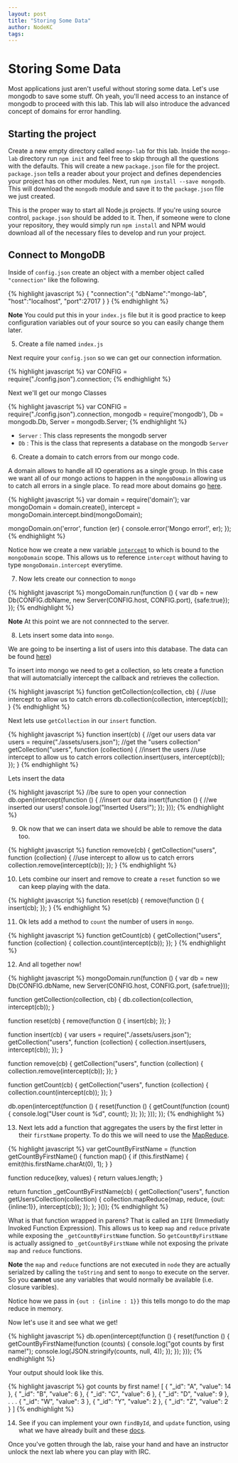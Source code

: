 ```yaml
---
layout: post
title: "Storing Some Data"
author: NodeKC
tags:
---
```


# Storing Some Data

Most applications just aren't useful without storing some data. Let's use mongodb to save some stuff. Oh yeah, you'll need access to an instance of mongodb to proceed with this lab. This lab will also introduce the advanced concept of domains for error handling.

## Starting the project

Create a new empty directory called `mongo-lab` for this lab. Inside the `mongo-lab` directory run `npm init` and feel free to skip through all the questions with the defaults. This will create a new `package.json` file for the project. `package.json` tells a reader about your project and defines dependencies your project has on other modules. Next, run `npm install --save mongodb`. This will download the `mongodb` module and save it to the `package.json` file we just created.

This is the proper way to start all Node.js projects. If you're using source control, `package.json` should be added to it. Then, if someone were to clone your repository, they would simply run `npm install` and NPM would download all of the necessary files to develop and run your project.

## Connect to MongoDB

Inside of `config.json` create an object with a member object called `"connection"` like the following.
   
{% highlight javascript %}
{
  "connection":{
    "dbName":"mongo-lab",
    "host":"localhost",
    "port":27017
  }
}
{% endhighlight %}

**Note** You could put this in your `index.js` file but it is good practice to keep configuration variables out of your source so you can easily change them later.  

5. Create a file named `index.js`

Next require your `config.json` so we can get our connection information.

{% highlight javascript %}
var CONFIG = require("./config.json").connection;
{% endhighlight %}

Next we'll get our mongo Classes

{% highlight javascript %}
var CONFIG = require("./config.json").connection,
  mongodb = require('mongodb'),
  Db = mongodb.Db,
  Server = mongodb.Server;
{% endhighlight %}

* `Server` : This class represents the mongodb server 
* `Db` : This is the class that represents a database on the mongodb `Server`

6. Create a domain to catch errors from our mongo code.


A domain allows to handle all IO operations as a single group. In this case we want all of our mongo actions to happen in the `mongoDomain` allowing us to catch all errors in a single place. To read more about domains go [here](http://nodejs.org/api/domain.html).

{% highlight javascript %}
var domain = require('domain');
var mongoDomain = domain.create(),
    intercept = mongoDomain.intercept.bind(mongoDomain);

mongoDomain.on('error', function (er) {
  console.error('Mongo error!', er);
});
{% endhighlight %}

Notice how we create a new variable [`intercept`](http://nodejs.org/api/domain.html#domain_domain_intercept_callback) to which is bound to the `mongoDomain` scope. This allows us to reference `intercept` without having to type `mongoDomain.intercept` everytime.

7. Now lets create our connection to `mongo`

{% highlight javascript %}
mongoDomain.run(function () {
  var db = new Db(CONFIG.dbName, new Server(CONFIG.host, CONFIG.port), {safe:true});
});
{% endhighlight %}

**Note** At this point we are not connnected to the server.


8. Lets insert some data into `mongo`.

We are going to be inserting a list of users into this database. The data can be found [here](https://raw.github.com/nodekc/workshop/master/examples/mongo/assets/users.json))

To insert into mongo we need to get a collection, so lets create a function that will automatcially intercept the callback and retrieves the collection.

{% highlight javascript %}
function getCollection(collection, cb) {
  //use intercept to allow us to catch errors
  db.collection(collection, intercept(cb));
}
{% endhighlight %}

Next lets use `getCollection` in our `insert` function.

{% highlight javascript %}
function insert(cb) {
  //get our users data
  var users = require("./assets/users.json");
  //get the "users collection"
  getCollection("users", function (collection) {
    //insert the users
    //use intercept to allow us to catch errors
    collection.insert(users, intercept(cb));
  });
}
{% endhighlight %}

Lets insert the data

{% highlight javascript %}
//be sure to open your connection
db.open(intercept(function () {
  //insert our data
  insert(function () {
    //we inserted our users!
    console.log("Inserted Users!");
  });
}));
{% endhighlight %}

9. Ok now that we can insert data we should be able to remove the data too.

{% highlight javascript %}
function remove(cb) {
  getCollection("users", function (collection) {
    //use intercept to allow us to catch errors
    collection.remove(intercept(cb));
  });
}
{% endhighlight %}


10. Lets combine our insert and remove to create a `reset` function so we can keep playing with the data.

{% highlight javascript %}
function reset(cb) {
  remove(function () {
    insert(cb);
  });
}
{% endhighlight %}

11. Ok lets add a method to `count` the number of users in `mongo`.

{% highlight javascript %}
function getCount(cb) {
  getCollection("users", function (collection) {
    collection.count(intercept(cb));
  });
}
{% endhighlight %}

12. And all together now!

{% highlight javascript %}
mongoDomain.run(function () {
  var db = new Db(CONFIG.dbName, new Server(CONFIG.host, CONFIG.port, {safe:true}));


  function getCollection(collection, cb) {
    db.collection(collection, intercept(cb));
  }

  function reset(cb) {
    remove(function () {
      insert(cb);
    });
  }

  function insert(cb) {
    var users = require("./assets/users.json");
    getCollection("users", function (collection) {
      collection.insert(users, intercept(cb));
    });
  }

  function remove(cb) {
    getCollection("users", function (collection) {
      collection.remove(intercept(cb));
    });
  }

  function getCount(cb) {
    getCollection("users", function (collection) {
      collection.count(intercept(cb));
    });
  }

  db.open(intercept(function () {
    reset(function () {
      getCount(function (count) {
        console.log("User count is %d", count);
      });
    });
  }));
});
{% endhighlight %}

13. Next lets add a function that aggregates the users by the first letter in their `firstName` property. To do this we will need to use the [MapReduce](http://www.mongodb.org/display/DOCS/MapReduce).

{% highlight javascript %}
var getCountByFirstName = (function getCountByFirstName() {
function map() {
  if (this.firstName) {
    emit(this.firstName.charAt(0), 1);
  }
}

function reduce(key, values) {
  return values.length;
}

return function _getCountByFirstName(cb) {
  getCollection("users", function getUsersCollection(collection) {
    collection.mapReduce(map, reduce, {out:{inline:1}}, intercept(cb));
  });
};
}());
{% endhighlight %}

What is that function wrapped in parens? That is called an `IIFE` (Immediatly Invoked Function Expression). This allows us to keep `map` and `reduce` private while exposing the `_getCountByFirstName` function. So `getCountByFirstName` is actually assigned to `_getCountByFirstName` while not exposing the private `map` and `reduce` functions.

**Note** the `map` and `reduce` functions are not executed in `node` they are actually serialzed by calling the `toString` and sent to `mongo` to execute on the server. So you **cannot** use any variables that would normally be available (i.e. closure varibles).

Notice how we pass in `{out : {inline : 1}}` this tells mongo to do the map reduce in memory. 

Now let's use it and see what we get!

{% highlight javascript %}
db.open(intercept(function () {
  reset(function () {
    getCountByFirstName(function (counts) {
      console.log("got counts by first name!");
      console.log(JSON.stringify(counts, null, 4));
    });
  });
}));
{% endhighlight %}

Your output should look like this.

{% highlight javascript %}
got counts by first name!
[
  {
    "_id": "A",
    "value": 14
  },
  {
    "_id": "B",
    "value": 6
  },
  {
    "_id": "C",
    "value": 6
  },
  {
    "_id": "D",
    "value": 9
  },
  .
  .
  .
  {
    "_id": "W",
    "value": 3
  },
  {
    "_id": "Y",
    "value": 2
  },
  {
    "_id": "Z",
    "value": 2
  }
]
{% endhighlight %}

14. See if you can implement your own `findById`, and `update` function, using what we have already built and these [docs](http://mongodb.github.com/node-mongodb-native/).

Once you've gotten through the lab, raise your hand and have an instructor unlock the next lab where you can play with IRC.

